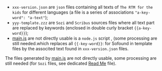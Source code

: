 - `xxx-version.json` are `json` files containing all texts of `The RTM for the kids` for different languages (a file is a series of associations `"a-key-word": "a-text"`);
- `yyy-template.zzz` are `Sozi` and `Scribus` sources files where all text part are replaced by keywords (enclosed in double curly bracket `{{a-key-word}}`);
- [main.js](main.js) are not directly usable is a `node.js` script , (some processing are still needed.which replaces all `{{-key-word}}`: for Sofound in template files by the associted text found in `xxx-version.json` files.

The files generated by [main.js](main.js) are not directly usable, some processing are still needed (for `Sozi` files, see dedicated [Read Me](../SoziVersion/ReadMe.md) file).